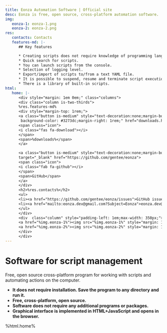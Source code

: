 ```yaml
---
title: Eonza Automation Software | Official site
desc: Eonza is free, open source, cross-platform automation software.
img:
   eonza-1: eonza-1.png
   eonza-2: eonza-2.png
res:
   contacts: Contacts
   features-md: |-
      ## Key features

      * Creating scripts does not require knowledge of programming languages.
      * Quick search for scripts.
      * You can launch scripts from the console.
      * Selection of logging level.
      * Export/import of scripts to/from a text YAML file.
      * It is possible to suspend, resume and terminate script execution.
      * There is a library of built-in scripts.
html:
   home: |-
      <div style="margin: 1em 0em;" class="columns">
      <div class="column is-two-thirds">
      %res.features-md%
      <div style="margin-top: 1rem;">
      <a class="button is-medium" style="text-decoration:none;margin-bottom:1rem;color: #fff;
       background-color: #3273dc;margin-right: 1rem;" href="downloads.html">
      <span class="icon">
      <i class="fas fa-download"></i>
      </span>
      <span>%downloads%</span>
      </a>

      <a class="button is-medium" style="text-decoration:none;margin-bottom:1rem;" 
      target="_blank" href="https://github.com/gentee/eonza">
      <span class="icon">
      <i class="fab fa-github"></i>
      </span>
      <span>GitHub</span>
      </a>
      </div>
      <h2>%res.contacts%</h2>
      <ul>
      <li><a href="https://github.com/gentee/eonza/issues">GitHub issues</a></li>
      <li><a href="mailto:eonza.dev@gmail.com?Subject=Eonza">eonza.dev@gmail.com</a></li>
      </ul>
      </div>
      <div  class="column" style="padding-left: 1em;max-width: 350px;">
      <a href="%img.eonza-1%"><img src="%img.eonza-1%" style="margin: 1em 1em;width: 300px;"/></a>
      <a href="%img.eonza-2%"><img src="%img.eonza-2%" style="margin: 1em 1em;width: 300px;"/></a>
      </div>
      </div>
---
```

# Software for script management

Free, open source cross-platform program for working with scripts and automating actions on the computer.

* **It does not require installation. Save the program to any directory and run it.**
* **Free, cross-platform, open source.**
* **Software does not require any additional programs or packages.**
* **Graphical interface is implemented in HTML+JavaScript and opens in the browser.**

%html.home%
